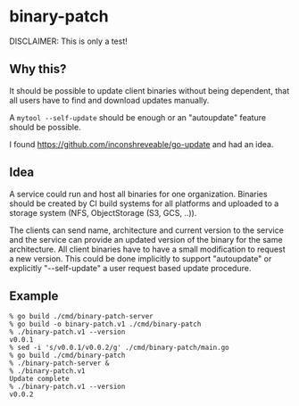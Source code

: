 # binary-patch

DISCLAIMER: This is only a test!

## Why this?

It should be possible to update client binaries without being
dependent, that all users have to find and download updates manually.

A `mytool --self-update` should be enough or an "autoupdate" feature
should be possible.

I found https://github.com/inconshreveable/go-update and
had an idea.

## Idea

A service could run and host all binaries for one organization.
Binaries should be created by CI build systems for all platforms and
uploaded to a storage system (NFS, ObjectStorage (S3, GCS, ..)).

The clients can send name, architecture and current version to the
service and the service can provide an updated version of the binary
for the same architecture. All client binaries have to have a small
modification to request a new version. This could be done implicitly
to support "autoupdate" or explicitly "--self-update" a user request
based update procedure.


## Example

    % go build ./cmd/binary-patch-server
    % go build -o binary-patch.v1 ./cmd/binary-patch
    % ./binary-patch.v1 --version
    v0.0.1
    % sed -i 's/v0.0.1/v0.0.2/g' ./cmd/binary-patch/main.go
    % go build ./cmd/binary-patch
    % ./binary-patch-server &
    % ./binary-patch.v1
    Update complete
    % ./binary-patch.v1 --version
    v0.0.2
